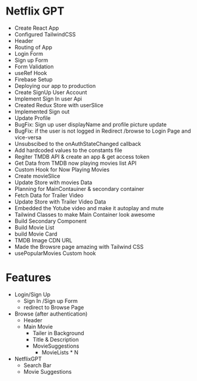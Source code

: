# Netflix GPT

- Create React App
- Configured TailwindCSS
- Header
- Routing of App
- Login Form
- Sign up Form
- Form Validation
- useRef Hook
- Firebase Setup
- Deploying our app to production
- Create SignUp User Account
- Implement Sign In user Api
- Created Redux Store with userSlice
- Implemented Sign out
- Update Profile
- BugFix: Sign up user displayName and profile picture update
- BugFix: if the user is not logged in Redirect /browse to Login Page and vice-versa
- Unsubscibed to the onAuthStateChanged callback
- Add hardcoded values to the constants file
- Regiter TMDB API & create an app & get access token
- Get Data from TMDB now playing movies list API
- Custom Hook for Now Playing Movies
- Create movieSlice
- Update Store with movies Data
- Planning for MainContauiner & secondary container
- Fetch Data for Trailer Video
- Update Store with Trailer Video Data
- Embedded the Yotube video and make it autoplay and mute
- Tailwind Classes to make Main Container look awesome
- Build Secondary Component
- Build Movie List
- build Movie Card
- TMDB Image CDN URL
- Made the Browsre page amazing with Tailwind CSS
- usePopularMovies Custom hook

# Features

- Login/Sign Up
  - Sign In /Sign up Form
  - redirect to Browse Page
- Browse (after authentication)
  - Header
  - Main Movie
    - Tailer in Background
    - Title & Description
    - MovieSuggestions
      - MovieLists \* N
- NetflixGPT
  - Search Bar
  - Movie Suggestions
